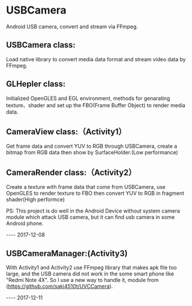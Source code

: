 # USBCamera
Android USB camera, convert and stream via FFmpeg.

## USBCamera class:

Load native library to convert media data format and stream video data by FFmpeg.

## GLHepler class:

Initialized OpenGLES and EGL environment, methods for genarating texture、shader and set up the FBO(Frame Buffer Object) to render media data.

## CameraView class:（Activity1）

Get frame data and convert YUV to RGB through USBCamera, create a bitmap from RGB data then show by SurfaceHolder.(Low performance)

## CameraRender class:（Activity2）

Create a texture with frame data that come from USBCamera, use OpenGLES to render texture to FBO then convert YUV to RGB in fragment shader(High performce)

PS: This project is do well in the Android Device without system camera module which attack USB camera, but it can find usb camera in some Android phone.

---- 2017-12-08

## USBCameraManager:(Activity3)

With Activity1 and Activity2 use FFmpeg library that makes apk file too large, and the USB camera did not work in the some smart phone like "Redmi Note 4X". So I use a new way to handle it, module from (https://github.com/saki4510t/UVCCamera).

---- 2017-12-11
